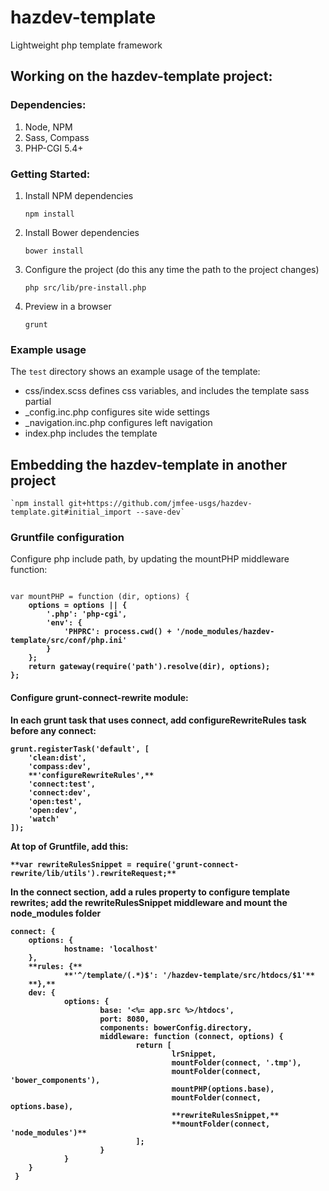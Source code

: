 hazdev-template
===============

Lightweight php template framework



## Working on the hazdev-template project:

### Dependencies:

1. Node, NPM
2. Sass, Compass
3. PHP-CGI 5.4+

### Getting Started:

1. Install NPM dependencies

    `npm install`

2. Install Bower dependencies

    `bower install`

3. Configure the project (do this any time the path to the project changes)

    `php src/lib/pre-install.php`

4. Preview in a browser

    `grunt`


### Example usage

The `test` directory shows an example usage of the template:

* css/index.scss defines css variables, and includes the template sass partial
* _config.inc.php configures site wide settings
* _navigation.inc.php configures left navigation
* index.php includes the template



## Embedding the hazdev-template in another project

    `npm install git+https://github.com/jmfee-usgs/hazdev-template.git#initial_import --save-dev`


### Gruntfile configuration


Configure php include path, by updating the mountPHP middleware function:

<pre><code>
var mountPHP = function (dir, options) {
	<strong>options = options || {
		'.php': 'php-cgi',
		'env': {
			'PHPRC': process.cwd() + '/node_modules/hazdev-template/src/conf/php.ini'
		}
	};
	return gateway(require('path').resolve(dir), options);
};
</code></pre>

#### Configure grunt-connect-rewrite module:

In each grunt task that uses connect, add configureRewriteRules task before any connect:

    grunt.registerTask('default', [
        'clean:dist',
        'compass:dev',
        **'configureRewriteRules',**
        'connect:test',
        'connect:dev',
        'open:test',
        'open:dev',
        'watch'
    ]);

At top of Gruntfile, add this:

    **var rewriteRulesSnippet = require('grunt-connect-rewrite/lib/utils').rewriteRequest;**


In the connect section, add a rules property to configure template rewrites; add the rewriteRulesSnippet middleware and mount the node_modules folder

    connect: {
        options: {
                hostname: 'localhost'
        },
        **rules: {**
                **'^/template/(.*)$': '/hazdev-template/src/htdocs/$1'**
        **},**
        dev: {
                options: {
                        base: '<%= app.src %>/htdocs',
                        port: 8080,
                        components: bowerConfig.directory,
                        middleware: function (connect, options) {
                                return [
                                        lrSnippet,
                                        mountFolder(connect, '.tmp'),
                                        mountFolder(connect, 'bower_components'),
                                        mountPHP(options.base),
                                        mountFolder(connect, options.base),
                                        **rewriteRulesSnippet,**
                                        **mountFolder(connect, 'node_modules')**
                                ];
                        }
                }
        }
     }



